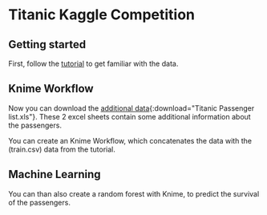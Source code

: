 # Titanic Kaggle Competition

## Getting started

First, follow the [tutorial](http://trevorstephens.com/kaggle-titanic-tutorial/getting-started-with-r/) to get familiar with the data.

## Knime Workflow

Now you can download the [additional data](titanic/Titanic%20Passenger%20list.xls){:download="Titanic Passenger list.xls"}.
These 2 excel sheets contain some additional information about the passengers.

You can create an Knime Workflow, which concatenates the data with the (train.csv) data from the tutorial.

## Machine Learning

You can than also create a random forest with Knime, to predict the survival of the passengers.
